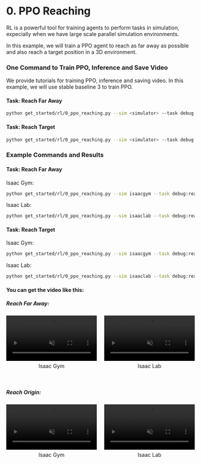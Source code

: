 # 0. PPO Reaching

RL is a powerful tool for training agents to perform tasks in simulation, expecially when we have large scale parallel simulation environments.

In this example, we will train a PPO agent to reach as far away as possible and also reach a target position in a 3D environment.

### One Command to Train PPO, Inference and Save Video
We provide tutorials for training PPO, inference and saving video. In this example, we will use stable baseline 3 to train PPO.

#### Task: Reach Far Away

```bash
python get_started/rl/0_ppo_reaching.py --sim <simulator> --task debug:reach_far_away --num_envs <num_envs> --headless
```

#### Task: Reach Target

```bash
python get_started/rl/0_ppo_reaching.py --sim <simulator> --task debug:reach_origin --num_envs <num_envs> --headless
```

### Example Commands and Results

#### Task: Reach Far Away
Isaac Gym:
```bash
python get_started/rl/0_ppo_reaching.py --sim isaacgym --task debug:reach_far_away --num_envs 128 --headless
```

Isaac Lab:
```bash
python get_started/rl/0_ppo_reaching.py --sim isaaclab --task debug:reach_far_away --num_envs 128 --headless
```
#### Task: Reach Target
Isaac Gym:
```bash
python get_started/rl/0_ppo_reaching.py --sim isaacgym --task debug:reach_origin --num_envs 128 --headless
```

Isaac Lab:
```bash
python get_started/rl/0_ppo_reaching.py --sim isaaclab --task debug:reach_origin --num_envs 128 --headless
```

#### You can get the video like this:
##### Reach Far Away:
<div style="display: flex; flex-wrap: wrap; justify-content: space-between; gap: 10px;">
    <div style="display: flex; justify-content: space-between; width: 100%; margin-bottom: 20px;">
        <div style="width: 48%; text-align: center;">
            <video width="100%" autoplay loop muted playsinline>
                <source src="https://roboverse.wiki/_static/standard_output/rl/0_ppo_reaching_isaacgym.mp4" type="video/mp4">
            </video>
            <p style="margin-top: 5px;">Isaac Gym</p>
        </div>
        <div style="width: 48%; text-align: center;">
            <video width="100%" autoplay loop muted playsinline>
                <source src="https://roboverse.wiki/_static/standard_output/rl/0_ppo_reaching_isaaclab.mp4" type="video/mp4">
            </video>
            <p style="margin-top: 5px;">Isaac Lab</p>
        </div>
    </div>
</div>

##### Reach Origin:
<div style="display: flex; flex-wrap: wrap; justify-content: space-between; gap: 10px;">
    <div style="display: flex; justify-content: space-between; width: 100%; margin-bottom: 20px;">
        <div style="width: 48%; text-align: center;">
            <video width="100%" autoplay loop muted playsinline>
                <source src="https://roboverse.wiki/_static/standard_output/rl/0_ppo_reaching_ReachOrigin_isaacgym.mp4" type="video/mp4">
            </video>
            <p style="margin-top: 5px;">Isaac Gym</p>
        </div>
        <div style="width: 48%; text-align: center;">
            <video width="100%" autoplay loop muted playsinline>
                <source src="https://roboverse.wiki/_static/standard_output/rl/0_ppo_reaching_ReachOrigin_isaaclab.mp4" type="video/mp4">
            </video>
            <p style="margin-top: 5px;">Isaac Lab</p>
        </div>
    </div>
</div>
